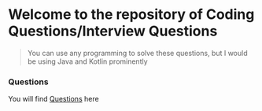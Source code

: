 # Welcome to the repository of Coding Questions/Interview Questions
>You can use any programming to solve these questions, but I would be using Java and Kotlin prominently

### Questions
You will find [Questions]() here
